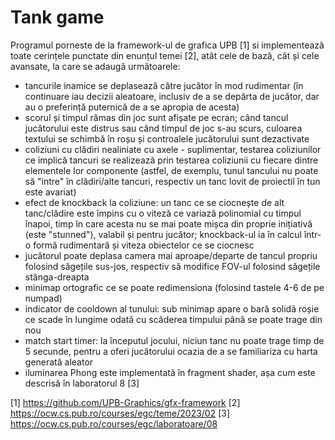 # Tank game

Programul porneste de la framework-ul de grafica UPB [1] si implementează toate cerințele punctate din enunțul temei [2], atât cele de bază, cât și cele avansate, la care se adaugă următoarele:

- tancurile inamice se deplasează către jucător în mod rudimentar (în continuare iau decizii aleatoare, inclusiv de a se depărta de jucător, dar au o preferință puternică de a se apropia de acesta)
- scorul și timpul rămas din joc sunt afișate pe ecran; când tancul jucătorului este distrus sau când timpul de joc s-au scurs, culoarea textului se schimbă în roșu și controalele jucătorului sunt dezactivate
- coliziuni cu clădiri nealiniate cu axele - suplimentar, testarea coliziunilor ce implică tancuri se realizează prin testarea coliziunii cu fiecare dintre elementele lor componente (astfel, de exemplu, tunul tancului nu poate să "intre" în clădiri/alte tancuri, respectiv un tanc lovit de proiectil în tun este avariat)
- efect de knockback la coliziune: un tanc ce se ciocnește de alt tanc/clădire este împins cu o viteză ce variază polinomial cu timpul înapoi, timp în care acesta nu se mai poate mișca din proprie inițiativă (este "stunned"), valabil și pentru jucător; knockback-ul ia în calcul într-o formă rudimentară și viteza obiectelor ce se ciocnesc
- jucătorul poate deplasa camera mai aproape/departe de tancul propriu folosind săgețile sus-jos, respectiv să modifice FOV-ul folosind săgețile stânga-dreapta
- minimap ortografic ce se poate redimensiona (folosind tastele 4-6 de pe numpad)
- indicator de cooldown al tunului: sub minimap apare o bară solidă roșie ce scade în lungime odată cu scăderea timpului până se poate trage din nou
- match start timer: la începutul jocului, niciun tanc nu poate trage timp de 5 secunde, pentru a oferi jucătorului ocazia de a se familiariza cu harta generată aleator
- iluminarea Phong este implementată în fragment shader, așa cum este descrisă în laboratorul 8 [3]

 [1] https://github.com/UPB-Graphics/gfx-framework
 [2] https://ocw.cs.pub.ro/courses/egc/teme/2023/02
 [3] https://ocw.cs.pub.ro/courses/egc/laboratoare/08
